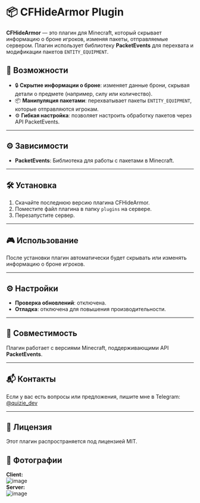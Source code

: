 # 📦 CFHideArmor Plugin

**CFHideArmor** — это плагин для Minecraft, который скрывает информацию о броне игроков, изменяя пакеты, отправляемые сервером. Плагин использует библиотеку **PacketEvents** для перехвата и модификации пакетов `ENTITY_EQUIPMENT`.

## 🚀 Возможности
- 🔒 **Скрытие информации о броне**: изменяет данные брони, скрывая детали о предмете (например, силу или количество).
- 📦 **Манипуляция пакетами**: перехватывает пакеты `ENTITY_EQUIPMENT`, которые отправляются игрокам.
- ⚙️ **Гибкая настройка**: позволяет настроить обработку пакетов через API PacketEvents.

---

## ⚙️ Зависимости
- **PacketEvents**: Библиотека для работы с пакетами в Minecraft.

---

## 🛠️ Установка
1. Скачайте последнюю версию плагина CFHideArmor.
2. Поместите файл плагина в папку `plugins` на сервере.
3. Перезапустите сервер.

---

## 🎮 Использование
После установки плагин автоматически будет скрывать или изменять информацию о броне игроков.

---

## ⚙️ Настройки
- **Проверка обновлений**: отключена.
- **Отладка**: отключена для повышения производительности.

---

## 📌 Совместимость
Плагин работает с версиями Minecraft, поддерживающими API **PacketEvents**.

---

## 📬 Контакты
Если у вас есть вопросы или предложения, пишите мне в Telegram: [@quizie_dev](https://t.me/quizie_dev)

---

## 📜 Лицензия
Этот плагин распространяется под лицензией MIT.

## 🎥 Фотографии
**Client:** <br>
![image](https://github.com/user-attachments/assets/bbad88be-ef57-4cc3-bf4f-db0d2e8b6962)
<br>
**Server:** <br>
![image](https://github.com/user-attachments/assets/44c4c86a-a82b-478c-8c62-d7bc96a4fe5b)

